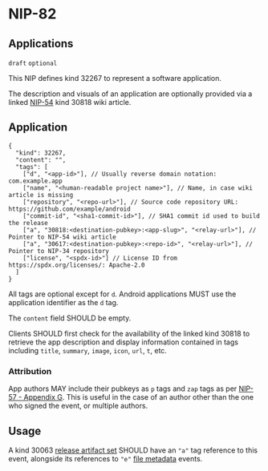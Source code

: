 NIP-82
======

Applications
------------

`draft` `optional`

This NIP defines kind 32267 to represent a software application.

The description and visuals of an application are optionally provided via a linked [NIP-54](54.md) kind 30818 wiki article.

## Application

```jsonc
{
  "kind": 32267,
  "content": "",
  "tags": [
    ["d", "<app-id>"], // Usually reverse domain notation: com.example.app
    ["name", "<human-readable project name>"], // Name, in case wiki article is missing
    ["repository", "<repo-url>"], // Source code repository URL: https://github.com/example/android
    ["commit-id", "<sha1-commit-id>"], // SHA1 commit id used to build the release
    ["a", "30818:<destination-pubkey>:<app-slug>", "<relay-url>"], // Pointer to NIP-54 wiki article
    ["a", "30617:<destination-pubkey>:<repo-id>", "<relay-url>"], // Pointer to NIP-34 repository
    ["license", "<spdx-id>"] // License ID from https://spdx.org/licenses/: Apache-2.0
  ]
}
```

All tags are optional except for `d`. Android applications MUST use the application identifier as the `d` tag.

The `content` field SHOULD be empty.

Clients SHOULD first check for the availability of the linked kind 30818 to retrieve the app description and display information contained in tags including `title`, `summary`, `image`, `icon`, `url`, `t`, etc.

### Attribution

App authors MAY include their pubkeys as `p` tags and `zap` tags as per [NIP-57 - Appendix G](57.md). This is useful in the case of an author other than the one who signed the event, or multiple authors.

## Usage

A kind 30063 [release artifact set](51.md) SHOULD have an `"a"` tag reference to this event, alongside its references to `"e"` [file metadata](94.md) events.